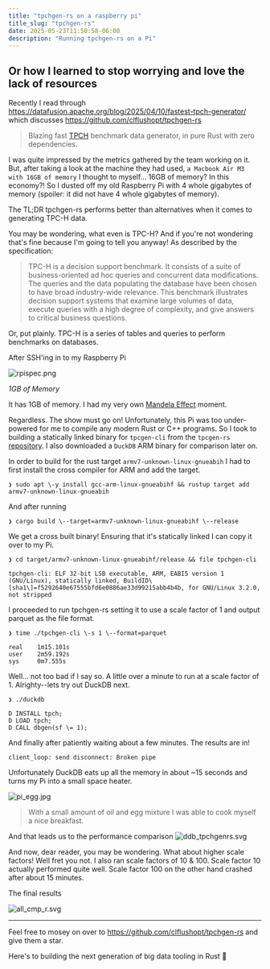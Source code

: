 ```yaml
---
title: "tpchgen-rs on a raspberry pi"
title_slug: "tpchgen-rs"
date: 2025-05-23T11:50:58-06:00
description: "Running tpchgen-rs on a Pi"
---
```


## Or how I learned to stop worrying and love the lack of resources

Recently I read through https://datafusion.apache.org/blog/2025/04/10/fastest-tpch-generator/ which discusses https://github.com/clflushopt/tpchgen-rs

> Blazing fast [TPCH](https://www.tpc.org/tpch/) benchmark data generator, in pure Rust with zero dependencies.

I was quite impressed by the metrics gathered by the team working on it. But, after taking a look at the machine they had used, `a Macbook Air M3 with 16GB of memory` I thought to myself... 16GB of memory? In this economy?\! So I dusted off my old Raspberry Pi with 4 whole gigabytes of memory (spoiler: it did not have 4 whole gigabytes of memory).

The TL;DR tpchgen-rs performs better than alternatives when it comes to generating TPC-H data.

You may be wondering, what even is TPC-H? And if you're not wondering that's fine because I'm going to tell you anyway\! As described by the specification:

> TPC-H is a decision support benchmark. It consists of a suite of business-oriented ad hoc queries and concurrent data modifications. The queries and the data populating the database have been chosen to have broad industry-wide relevance. This benchmark illustrates decision support systems that examine large volumes of data, execute queries with a high degree of complexity, and give answers to critical business questions.

Or, put plainly. TPC-H is a series of tables and queries to perform benchmarks on databases.

After SSH'ing in to my Raspberry Pi  

![rpispec.png](https://s3.amazonaws.com/whateverforever-img/rpispec.png)

*1GB of Memory*

It has 1GB of memory. I had my very own [Mandela Effect](https://en.wikipedia.org/wiki/Mandela\_Effect\_(disambiguation)) moment.

Regardless. The show must go on\! Unfortunately, this Pi was too under-powered for me to compile any modern Rust or C++ programs. So I took to building a statically linked binary for `tpcgen-cli` from the `tpcgen-rs` [repository](https://github.com/clflushopt/tpchgen-rs ). I also downloaded a `DuckDB` ARM binary for comparison later on.

In order to build for the rust target `armv7-unknown-linux-gnueabih` I had to first install the cross compiler for ARM and add the target.

```shell  
❯ sudo apt \-y install gcc-arm-linux-gnueabihf && rustup target add armv7-unknown-linux-gnueabih  
```

And after running  
```shell  
❯ cargo build \--target=armv7-unknown-linux-gnueabihf \--release  
```

We get a cross built binary\! Ensuring that it's statically linked I can copy it over to my Pi.

```shell  
❯ cd target/armv7-unknown-linux-gnueabihf/release && file tpchgen-cli

tpchgen-cli: ELF 32-bit LSB executable, ARM, EABI5 version 1 (GNU/Linux), statically linked, BuildID\[sha1\]=f5292640e67555bfd6e0886ae33d99215abb4b4b, for GNU/Linux 3.2.0, not stripped  
```

I proceeded to run tpchgen-rs setting it to use a scale factor of 1 and output parquet as the file format. 

```shell  
❯ time ./tpchgen-cli \-s 1 \--format=parquet

real	1m15.101s  
user	2m59.192s  
sys 	0m7.555s  
```

Well... not too bad if I say so. A little over a minute to run at a scale factor of 1\. Alrighty--lets try out DuckDB next.

```shell  
❯ ./duckdb

D INSTALL tpch;  
D LOAD tpch;  
D CALL dbgen(sf \= 1);

```

And finally after patiently waiting about a few minutes. The results are in\!

```shell  
client_loop: send disconnect: Broken pipe  
```

Unfortunately DuckDB eats up all the memory in about \~15 seconds and turns my Pi into a small space heater.

![pi_egg.jpg](https://s3.amazonaws.com/whateverforever-img/pi_egg.jpg)
> With a small amount of oil and egg mixture I was able to cook myself a nice breakfast. 

And that leads us to the performance comparison
![ddb_tpchgenrs.svg](https://s3.amazonaws.com/whateverforever-img/ddb_tpchgenrs.svg)

And now, dear reader, you may be wondering. What about higher scale factors\! Well fret you not. I also ran scale factors of 10 & 100\. Scale factor 10 actually performed quite well. Scale factor 100 on the other hand crashed after about 15 minutes.

The final results  

![all_cmp_r.svg](https://s3.amazonaws.com/whateverforever-img/all_cmp_r.svg)

---

Feel free to mosey on over to https://github.com/clflushopt/tpchgen-rs and give them a star.

Here's to building the next generation of big data tooling in Rust 🥂

